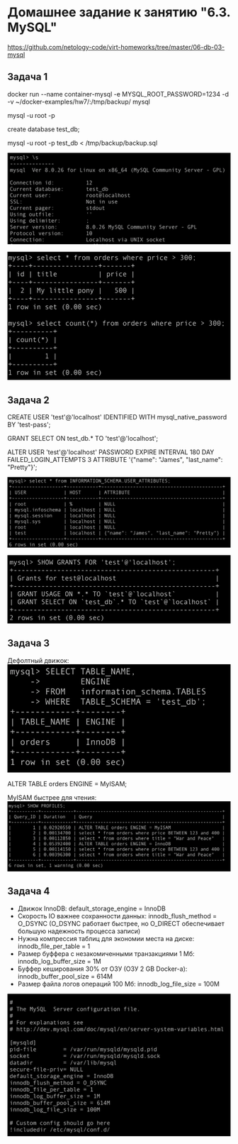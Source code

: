 # Домашнее задание к занятию "6.3. MySQL"

https://github.com/netology-code/virt-homeworks/tree/master/06-db-03-mysql

## Задача 1

docker run --name container-mysql -e MYSQL_ROOT_PASSWORD=1234 -d -v ~/docker-examples/hw7/:/tmp/backup/ mysql

mysql -u root -p

create database test_db;

mysql -u root -p test_db < /tmp/backup/backup.sql

![image info](../images/virtual/mysql/task1.png)

![image info](../images/virtual/mysql/task1_1.png)

## Задача 2

CREATE USER 'test'@'localhost' IDENTIFIED WITH mysql_native_password BY 'test-pass';

GRANT SELECT ON test_db.* TO 'test'@'localhost';

ALTER USER 'test'@'localhost'
PASSWORD EXPIRE INTERVAL 180 DAY
FAILED_LOGIN_ATTEMPTS 3
ATTRIBUTE '{"name": "James", "last_name": "Pretty"}';

![image info](../images/virtual/mysql/task2.png)

![image info](../images/virtual/mysql/task2_1.png)


## Задача 3

Дефолтный движок:
![image info](../images/virtual/mysql/task3.png)

ALTER TABLE orders ENGINE = MyISAM;

MyISAM быстрее для чтения:
![image info](../images/virtual/mysql/task3_1.png)

## Задача 4

* Движок InnoDB: 
default_storage_engine = InnoDB
* Скорость IO важнее сохранности данных: 
innodb_flush_method = O_DSYNC (O_DSYNC работает быстрее, но O_DIRECT обеспечивает большую надежность процесса записи)
* Нужна компрессия таблиц для экономии места на диске:
innodb_file_per_table = 1
* Размер буффера с незакомиченными транзакциями 1 Мб:
innodb_log_buffer_size = 1M
* Буффер кеширования 30% от ОЗУ (ОЗУ 2 GB Docker-а):
innodb_buffer_pool_size = 614M
* Размер файла логов операций 100 Мб:
innodb_log_file_size = 100M

![image info](../images/virtual/mysql/task4.png)


